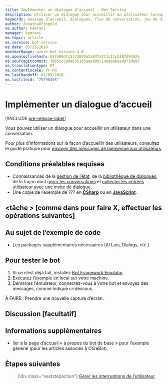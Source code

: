 ```yaml
---
title: Implémenter un dialogue d’accueil - Bot Service
description: Utiliser un dialogue pour accueillir un utilisateur lorsqu’il rejoint une conversation.
keywords: message d’accueil, dialogues, flux de conversation, jeu de dialogues
author: JonathanFingold
ms.author: kamrani
manager: kamrani
ms.topic: article
ms.service: bot-service
ms.date: 05/23/2019
monikerRange: azure-bot-service-4.0
ms.openlocfilehash: b57e88dfc5133029a2a847a211c11cb187d9492a
ms.sourcegitcommit: f8b5cc509a6351d3aae89bc146eaabead973de97
ms.translationtype: HT
ms.contentlocale: fr-FR
ms.lasthandoff: 01/09/2020
ms.locfileid: "75798498"
---
```

# <a name="implement-a-greeting-dialog"></a>Implémenter un dialogue d’accueil

[!INCLUDE [pre-release-label](../includes/pre-release-label.md)]

Vous pouvez utiliser un dialogue pour accueillir un utilisateur dans une conversation.

Pour plus d’informations sur la façon d’accueillir des utilisateurs, consultez le guide pratique pour [envoyer des messages de bienvenue aux utilisateurs][send-welcome].

## <a name="prerequisites"></a>Conditions préalables requises

- Connaissances de la [gestion de l’état][concept-state], de la [bibliothèque de dialogues][concept-dialogs], de la façon dont [gérer les conversations][simple-flow] et [collecter les entrées utilisateur avec une invite de dialogue][prompting].
- Une copie de l’exemple de ??? en [**CSharp**][cs-sample] ou en [**JavaScript**][js-sample].

## <a name="task-as-in-to-do-x-do-these-things"></a>\<tâche > [comme dans pour faire X, effectuer les opérations suivantes]

<!--The key lines of code for this task.
    here are the cool lines that do that.
    just the few lines of implementation without setup.
-->

## <a name="about-the-sample-code"></a>Au sujet de l’exemple de code

<!--setup & implementation & discussion of the sample code-->

- Les packages supplémentaires nécessaires (AI.Luis, Dialogs, etc.)

<!--Any other key elements to get the code to work.
    Include setup for only the bits critical to the task at hand.
    don't go over all the code in the sample.
-->

## <a name="to-test-the-bot"></a>Pour tester le bot

1. Si ce n’est déjà fait, installez [Bot Framework Emulator](https://aka.ms/bot-framework-emulator-readme).
1. Exécutez l’exemple en local sur votre machine.
1. Démarrez l’émulateur, connectez-vous à votre bot et envoyez des messages, comme indiqué ci-dessous.

À FAIRE : Prendre une nouvelle capture d’écran.

<!--![test dialog prompt sample](~/media/emulator-v4/test-dialog-prompt.png)-->

## <a name="discussion-optional"></a>Discussion [facultatif]

<!--Might be short and descriptive or include additional code for scenarios not covered in the samples repo
-->

## <a name="addition-information"></a>Informations supplémentaires

<!--include cross-linking other articles about the same sample.-->

- lier à la page d’accueil « à propos du bot de base » pour l’exemple général (pour les articles associés à CoreBot).

## <a name="next-steps"></a>Étapes suivantes

> [!div class="nextstepaction"]
> [Gérer les interruptions de l’utilisateur](bot-builder-howto-handle-user-interrupt.md)

<!-- Footnote-style links -->

[concept-basics]: bot-builder-basics.md
[concept-state]: bot-builder-concept-state.md
[concept-dialogs]: bot-builder-concept-dialog.md

[send-welcome]: bot-builder-send-welcome-message.md

[simple-flow]: bot-builder-dialog-manage-conversation-flow.md
[prompting]: bot-builder-prompts.md
[component-dialogs]: bot-builder-compositcontrol.md

[cs-sample]: ???
[js-sample]: ???
